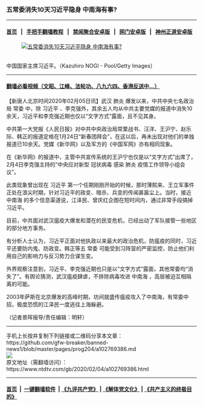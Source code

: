 ### 五常委消失10天习近平隐身 中南海有事?
------------------------

#### [首页](https://github.com/gfw-breaker/banned-news1/blob/master/README.md) &nbsp;&nbsp;|&nbsp;&nbsp; [手把手翻墙教程](https://github.com/gfw-breaker/guides/wiki) &nbsp;&nbsp;|&nbsp;&nbsp; [禁闻聚合安卓版](https://github.com/gfw-breaker/bn-android) &nbsp;&nbsp;|&nbsp;&nbsp; [网门安卓版](https://github.com/oGate2/oGate) &nbsp;&nbsp;|&nbsp;&nbsp; [神州正道安卓版](https://github.com/SzzdOgate/update) 



<div><div class="featured_image">
 <a href="https://i.ntdtv.com/assets/uploads/2020/02/GettyImages-1158967558.jpg" target="_blank">
  <figure>
   <img alt="五常委消失10天习近平隐身 中南海有事?" src="https://i.ntdtv.com/assets/uploads/2020/02/GettyImages-1158967558-800x450.jpg"/>
  </figure><br/>
 </a>
 <span class="caption">
  中国国家主席习近平。（Kazuhiro NOGI - Pool/Getty Images）
 </span>
</div>
</div><hr/>

#### [翻墙必看视频（文昭、江峰、法轮功、八九六四、香港反送中...）](https://github.com/gfw-breaker/banned-news1/blob/master/pages/link3.md)

<div><div class="post_content" itemprop="articleBody">
 <p>
  【新唐人北京时间2020年02月05日讯】武汉
  <ok href="https://www.ntdtv.com/gb/肺炎.htm">
   肺炎
  </ok>
  爆发以来，中共中央七名政治局
  <ok href="https://www.ntdtv.com/gb/常委.htm">
   常委
  </ok>
  中，除
  <ok href="https://www.ntdtv.com/gb/习近平.htm">
   习近平
  </ok>
  、李克强外，其余五人均从中共主要党媒的报道中消失10余天，习近平和李克强近期也仅以“文字方式”露面，且不见其身。
 </p>
 <p>
  中共第一大党报《人民日报》对中共中央政治局常栗战书、汪洋、王沪宁、赵乐际、韩正的报道定格在1月24日“新春团拜会”，在这以后，再未出现对他们的单独报道已10余天。党媒《新华网》以及军方的《中国军网》亦有相同现象。
 </p>
 <p>
  在《新华网》的报道中，主管中共宣传系统的王沪宁也仅是以“文字方式”出席了，2月4日李克强主持的“中央应对新型
  <ok href="https://www.ntdtv.com/gb/冠状病毒.htm">
   冠状病毒
  </ok>
  感染
  <ok href="https://www.ntdtv.com/gb/肺炎.htm">
   肺炎
  </ok>
  疫情工作领导小组会议”。
 </p>
 <p>
  此类现象曾出现在
  <ok href="https://www.ntdtv.com/gb/习近平.htm">
   习近平
  </ok>
  第一个任期刚刚开始的时候，那时薄熙来、王立军事件正处在浪尖时期，针对习近平的政变、暗杀、兵变的传闻甚嚣尘上。当时，接近
  <ok href="https://www.ntdtv.com/gb/中南海.htm">
   中南海
  </ok>
  的多个信息渠道说，江泽民、曾庆红企图在短时间内，通过非常手段搞掉习近平。
 </p>
 <p>
  目前，中共面对武汉瘟疫大爆发和潜在的民变危机，已经出动了军队接管一些地区的部分地方事务。
 </p>
 <p>
  有分析人士认为，习近平正面对他执政以来最大的政治危机，防瘟疫的同时，习近平还要防内鬼、防政变。韩正等五
  <ok href="https://www.ntdtv.com/gb/常委.htm">
   常委
  </ok>
  可能受到习阵营的严密监控，防止他们利用自己的影响力与反习势力合谋生变。
 </p>
 <p>
  外界观察注意到，习近平、李克强近期也只是以“文字方式”露面，其他常委均“消失了”。有舆论猜测，武汉瘟疫肆虐，不排除病毒攻进
  <ok href="https://www.ntdtv.com/gb/中南海.htm">
   中南海
  </ok>
  ，高层被迫互相隔离的可能。
 </p>
 <p>
  2003年萨斯在北京爆发的高峰时期，坊间就盛传瘟疫攻入了中南海，有常委中招，极度恐慌的江泽民一度逃往上海躲避。
 </p>
 <p>
  （记者景晖报导/责任编辑：明轩）
 </p>
 <div class="single_ad">
 </div>
</div>
</div>
<hr/>
手机上长按并复制下列链接或二维码分享本文章：<br/>
https://github.com/gfw-breaker/banned-news1/blob/master/pages/prog204/a102769386.md <br/>
<a href='https://github.com/gfw-breaker/banned-news1/blob/master/pages/prog204/a102769386.md'><img src='https://github.com/gfw-breaker/banned-news1/blob/master/pages/prog204/a102769386.md.png'/></a> <br/>
原文地址（需翻墙访问）：https://www.ntdtv.com/gb/2020/02/04/a102769386.html


------------------------
#### [首页](https://github.com/gfw-breaker/banned-news1/blob/master/README.md) &nbsp;|&nbsp; [一键翻墙软件](https://github.com/gfw-breaker/nogfw/blob/master/README.md) &nbsp;| [《九评共产党》](https://github.com/gfw-breaker/9ping.md/blob/master/README.md#九评之一评共产党是什么) | [《解体党文化》](https://github.com/gfw-breaker/jtdwh.md/blob/master/README.md) | [《共产主义的终极目的》](https://github.com/gfw-breaker/gczydzjmd.md/blob/master/README.md)


<img src='http://gfw-breaker.win/banned-news/pages/prog204/a102769386.md' width='0px' height='0px'/>